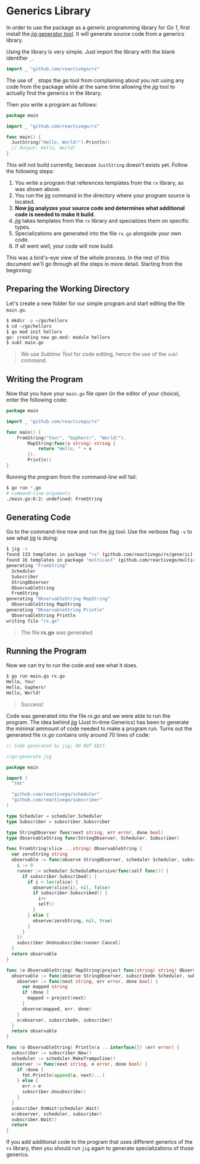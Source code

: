 # Generics Library

In order to use the package as a generic programming library for *Go 1*, first install the [*jig* generator tool](https://github.com/reactivego/jig). It will generate source code from a generics library.

Using the library is very simple. Just import the library with the blank identifier `_`.

```go
import _ "github.com/reactivego/rx"
```
The use of `_` stops the *go* tool from complaining about you not using any code from the package while at the same time allowing the [*jig*](https://github.com/reactivego/jig) tool to actually find the generics in the library.

Then you write a program as follows:

```go	
package main

import _ "github.com/reactivego/rx"

func main() {
  JustString("Hello, World!").Println()
  // Output: Hello, World!
}
```
This will not build currently, because `JustString` doesn't exists yet. Follow the following steps:

1. You write a program that references templates from the `rx` library, as was shown above.
2. You run the [jig](https://github.com/reactivego/jig) command in the directory where your program source is located.
3. **Now [jig](https://github.com/reactivego/jig) analyzes your source code and determines what additional code is needed to make it build**.
4. *[jig](https://github.com/reactivego/jig)* takes templates from the `rx` library and specializes them on specific types.
5. Specializations are generated into the file `rx.go` alongside your own code.
6. If all went well, your code will now build.

This was a bird's-eye view of the whole process. In the rest of this document we'll go through all the steps in more detail. Starting from the beginning:

## Preparing the Working Directory
Let's create a new folder for our simple program and start editing the file `main.go`.

```bash
$ mkdir -p ~/go/hellorx
$ cd ~/go/hellorx
$ go mod init hellorx
go: creating new go.mod: module hellorx
$ subl main.go
```
> We use *Sublime Text* for code editing, hence the use of the `subl` command.

## Writing the Program
Now that you have your `main.go` file open (in the editor of your choice), enter the following code:

```go
package main

import _ "github.com/reactivego/rx"

func main() {
	FromString("You!", "Gophers!", "World!").
		MapString(func(x string) string {
			return "Hello, " + x
		}).
		Println()
}
```
Running the program from the command-line will fail:
```bash
$ go run *.go
# command-line-arguments
./main.go:6:2: undefined: FromString
```

## Generating Code
Go to the command-line now and run the [jig](https://github.com/reactivego/jig) tool.
Use the verbose flag `-v` to see what [jig](https://github.com/reactivego/jig) is doing:
```bash
$ jig -v
found 133 templates in package "rx" (github.com/reactivego/rx/generic)
found 16 templates in package "multicast" (github.com/reactivego/multicast/generic)
generating "FromString"
  Scheduler
  Subscriber
  StringObserver
  ObservableString
  FromString
generating "ObservableString MapString"
  ObservableString MapString
generating "ObservableString Println"
  ObservableString Println
writing file "rx.go"
```
> The file **rx.go** was generated

## Running the Program
Now we can try to run the code and see what it does.

```bash
$ go run main.go rx.go
Hello, You!
Hello, Gophers!
Hello, World!
```
> Success! 

Code was generated into the file *rx.go* and we were able to run the program.
The idea behind [jig](https://github.com/reactivego/jig) (Just In-time Generics) has been to generate the minimal ammount of code needed to make a program run.
Turns out the generated file *rx.go* contains only around 70 lines of code:

```go
// Code generated by jig; DO NOT EDIT.

//go:generate jig

package main

import (
  "fmt"

  "github.com/reactivego/scheduler"
  "github.com/reactivego/subscriber"
)

type Scheduler = scheduler.Scheduler
type Subscriber = subscriber.Subscriber

type StringObserver func(next string, err error, done bool)
type ObservableString func(StringObserver, Scheduler, Subscriber)

func FromString(slice ...string) ObservableString {
  var zeroString string
  observable := func(observe StringObserver, scheduler Scheduler, subscriber Subscriber) {
    i := 0
    runner := scheduler.ScheduleRecursive(func(self func()) {
      if subscriber.Subscribed() {
        if i < len(slice) {
          observe(slice[i], nil, false)
          if subscriber.Subscribed() {
            i++
            self()
          }
        } else {
          observe(zeroString, nil, true)
        }
      }
    })
    subscriber.OnUnsubscribe(runner.Cancel)
  }
  return observable
}

func (o ObservableString) MapString(project func(string) string) ObservableString {
  observable := func(observe StringObserver, subscribeOn Scheduler, subscriber Subscriber) {
    observer := func(next string, err error, done bool) {
      var mapped string
      if !done {
        mapped = project(next)
      }
      observe(mapped, err, done)
    }
    o(observer, subscribeOn, subscriber)
  }
  return observable
}

func (o ObservableString) Println(a ...interface{}) (err error) {
  subscriber := subscriber.New()
  scheduler := scheduler.MakeTrampoline()
  observer := func(next string, e error, done bool) {
    if !done {
      fmt.Println(append(a, next)...)
    } else {
      err = e
      subscriber.Unsubscribe()
    }
  }
  subscriber.OnWait(scheduler.Wait)
  o(observer, scheduler, subscriber)
  subscriber.Wait()
  return
}
```
If you add additional code to the program that uses different generics of the `rx` library, then you should run `jig` again to generate specializations of those generics.
